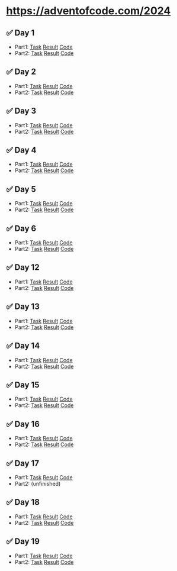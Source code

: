 # https://adventofcode.com/2024

## ✅ Day 1

- Part1: [Task](https://neochief.github.io/advent2024/01/part1.txt) [Result](https://neochief.github.io/advent2024/01/part1.html) [Code](https://github.com/neochief/advent2024/blob/main/01/part1.js)
- Part2: [Task](https://neochief.github.io/advent2024/01/part2.txt) [Result](https://neochief.github.io/advent2024/01/part2.html) [Code](https://github.com/neochief/advent2024/blob/main/01/part2.js)

## ✅ Day 2

- Part1: [Task](https://neochief.github.io/advent2024/02/part1.txt) [Result](https://neochief.github.io/advent2024/02/part1.html) [Code](https://github.com/neochief/advent2024/blob/main/02/part1.js)
- Part2: [Task](https://neochief.github.io/advent2024/02/part2.txt) [Result](https://neochief.github.io/advent2024/02/part2.html) [Code](https://github.com/neochief/advent2024/blob/main/02/part2.js)

## ✅ Day 3

- Part1: [Task](https://neochief.github.io/advent2024/03/part1.txt) [Result](https://neochief.github.io/advent2024/03/part1.html) [Code](https://github.com/neochief/advent2024/blob/main/03/part1.js)
- Part2: [Task](https://neochief.github.io/advent2024/03/part2.txt) [Result](https://neochief.github.io/advent2024/03/part2.html) [Code](https://github.com/neochief/advent2024/blob/main/03/part2.js)

## ✅ Day 4

- Part1: [Task](https://neochief.github.io/advent2024/04/part1.txt) [Result](https://neochief.github.io/advent2024/04/part1.html) [Code](https://github.com/neochief/advent2024/blob/main/04/part1.js)
- Part2: [Task](https://neochief.github.io/advent2024/04/part2.txt) [Result](https://neochief.github.io/advent2024/04/part2.html) [Code](https://github.com/neochief/advent2024/blob/main/04/part2.js)

## ✅ Day 5

- Part1: [Task](https://neochief.github.io/advent2024/05/part1.txt) [Result](https://neochief.github.io/advent2024/05/part1.html) [Code](https://github.com/neochief/advent2024/blob/main/05/part1.js)
- Part2: [Task](https://neochief.github.io/advent2024/05/part2.txt) [Result](https://neochief.github.io/advent2024/05/part2.html) [Code](https://github.com/neochief/advent2024/blob/main/05/part2.js)

## ✅ Day 6

- Part1: [Task](https://neochief.github.io/advent2024/06/part1.txt) [Result](https://neochief.github.io/advent2024/06/part1.html) [Code](https://github.com/neochief/advent2024/blob/main/06/part1.js)
- Part2: [Task](https://neochief.github.io/advent2024/06/part2.txt) [Result](https://neochief.github.io/advent2024/06/part2.html) [Code](https://github.com/neochief/advent2024/blob/main/06/part2.js)

## ✅ Day 12

- Part1: [Task](https://neochief.github.io/advent2024/12/part1.txt) [Result](https://neochief.github.io/advent2024/12/part1.html) [Code](https://github.com/neochief/advent2024/blob/main/12/part1.js)
- Part2: [Task](https://neochief.github.io/advent2024/12/part2.txt) [Result](https://neochief.github.io/advent2024/12/part2.html) [Code](https://github.com/neochief/advent2024/blob/main/12/part2.js)

## ✅ Day 13

- Part1: [Task](https://neochief.github.io/advent2024/13/part1.txt) [Result](https://neochief.github.io/advent2024/13/part1.html) [Code](https://github.com/neochief/advent2024/blob/main/13/part1.js)
- Part2: [Task](https://neochief.github.io/advent2024/13/part2.txt) [Result](https://neochief.github.io/advent2024/13/part2.html) [Code](https://github.com/neochief/advent2024/blob/main/13/part2.js)

## ✅ Day 14

- Part1: [Task](https://neochief.github.io/advent2024/14/part1.txt) [Result](https://neochief.github.io/advent2024/14/part1.html) [Code](https://github.com/neochief/advent2024/blob/main/14/part1.js)
- Part2: [Task](https://neochief.github.io/advent2024/14/part2.txt) [Result](https://neochief.github.io/advent2024/14/part2.html) [Code](https://github.com/neochief/advent2024/blob/main/14/part2.js)

## ✅ Day 15

- Part1: [Task](https://neochief.github.io/advent2024/15/part1.txt) [Result](https://neochief.github.io/advent2024/15/part1.html) [Code](https://github.com/neochief/advent2024/blob/main/15/part1.js)
- Part2: [Task](https://neochief.github.io/advent2024/15/part2.txt) [Result](https://neochief.github.io/advent2024/15/part2.html) [Code](https://github.com/neochief/advent2024/blob/main/15/part2.js)

## ✅ Day 16

- Part1: [Task](https://neochief.github.io/advent2024/16/part1.txt) [Result](https://neochief.github.io/advent2024/16/part1.html) [Code](https://github.com/neochief/advent2024/blob/main/16/part1.js)
- Part2: [Task](https://neochief.github.io/advent2024/16/part2.txt) [Result](https://neochief.github.io/advent2024/16/part2.html) [Code](https://github.com/neochief/advent2024/blob/main/16/part2.js)

## ✅ Day 17

- Part1: [Task](https://neochief.github.io/advent2024/17/part1.txt) [Result](https://neochief.github.io/advent2024/17/part1.html) [Code](https://github.com/neochief/advent2024/blob/main/17/part1.js)
- Part2: (unfinished)

## ✅ Day 18

- Part1: [Task](https://neochief.github.io/advent2024/18/part1.txt) [Result](https://neochief.github.io/advent2024/18/part1.html) [Code](https://github.com/neochief/advent2024/blob/main/18/part1.js)
- Part2: [Task](https://neochief.github.io/advent2024/18/part2.txt) [Result](https://neochief.github.io/advent2024/18/part2.html) [Code](https://github.com/neochief/advent2024/blob/main/18/part2.js)

## ✅ Day 19

- Part1: [Task](https://neochief.github.io/advent2024/19/part1.txt) [Result](https://neochief.github.io/advent2024/19/part1.html) [Code](https://github.com/neochief/advent2024/blob/main/19/part1.js)
- Part2: [Task](https://neochief.github.io/advent2024/19/part2.txt) [Result](https://neochief.github.io/advent2024/19/part2.html) [Code](https://github.com/neochief/advent2024/blob/main/19/part2.js)